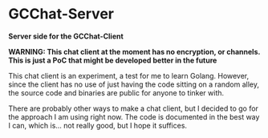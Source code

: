 # GCChat-Server

**Server side for the GCChat-Client**

**WARNING: This chat client at the moment has no encryption, or channels. This is just a PoC that
might be developed better in the future**

This chat client is an experiment, a test for me to learn Golang. However, since the client
has no use of just having the code sitting on a random alley, the source code and binaries are
public for anyone to tinker with.

There are probably other ways to make a chat client, but I decided to go for the approach I am using
right now. The code is documented in the best way I can, which is... not really good, but I hope it
suffices.
